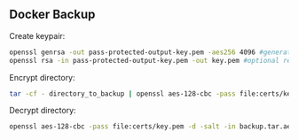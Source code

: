 Docker Backup
-------------

Create keypair:

```bash
openssl genrsa -out pass-protected-output-key.pem -aes256 4096 #generate keyfile
openssl rsa -in pass-protected-output-key.pem -out key.pem #optional remove passphrase from generated key
```

Encrypt directory:

```bash
tar -cf - directory_to_backup | openssl aes-128-cbc -pass file:certs/key.pem -salt -out backup.tar.aes
```

Decrypt directory:

```bash
openssl aes-128-cbc -pass file:certs/key.pem -d -salt -in backup.tar.aes | tar -x -f -
```
